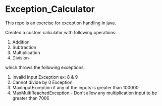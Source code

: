 # Exception_Calculator
This repo is an exercise for exception handling in java.

Created a custom calculator with following operations:
1. Addition
2. Subtraction
3. Multiplication
4. Division

which throws the following exceptions:
1. Invalid input Exception ex: 8 & 9
2. Cannot divide by 0 Exception
3. MaxInputException if any of the inputs is greater than 100000
4. MaxMultiReachedException - Don't allow any multiplication input to be greater than 7000
